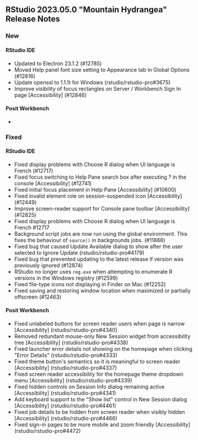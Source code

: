 
## RStudio 2023.05.0 "Mountain Hydrangea" Release Notes

### New

#### RStudio IDE
- Updated to Electron 23.1.2 (#12785)
- Moved Help panel font size setting to Appearance tab in Global Options (#12816)
- Update openssl to 1.1.1t for Windows (rstudio/rstudio-pro#3675)
- Improve visibility of focus rectangles on Server / Workbench Sign In page [Accessibility] (#12846)

#### Posit Workbench
- 

### Fixed

#### RStudio IDE
- Fixed display problems with Choose R dialog when UI language is French (#12717)
- Fixed focus switching to Help Pane search box after executing ? in the console [Accessibility] (#12741)
- Fixed initial focus placement in Help Pane [Accessibility] (#10600)
- Fixed invalid element role on session-suspended icon [Accessibility] (#12449)
- Improve screen-reader support for Console pane toolbar [Accessibility] (#12825)
- Fixed display problems with Choose R dialog when UI language is French #12717
- Background script jobs are now run using the global environment. This fixes the behaviour of `source()` in backgrounds jobs. (#11866)
- Fixed bug that caused Update Available dialog to show after the user selected to Ignore Update (rstudio/rstudio-pro#4179)
- Fixed bug that prevented updating to the latest release if version was previously ignored (#12874)
- RStudio no longer uses `reg.exe` when attempting to enumerate R versions in the Windows registry (#12599)
- Fixed file-type icons not displaying in Finder on Mac (#12252)
- Fixed saving and restoring window location when maximized or partially offscreen (#12463)

#### Posit Workbench
- Fixed unlabeled buttons for screen reader users when page is narrow [Accessibility] (rstudio/rstudio-pro#4340)
- Removed redundant mouse-only New Session widget from accessibility tree [Accessibility] (rstudio/rstudio-pro#4338)
- Fixed launcher error details not showing on the homepage when clicking "Error Details" (rstudio/rstudio-pro#4333)
- Fixed theme button's semantics so it is meaningful to screen reader [Accessibility] (rstudio/rstudio-pro#4337)
- Fixed screen reader accessibility for the homepage theme dropdown menu [Accessibility] (rstudio/rstudio-pro#4339)
- Fixed hidden controls on Session Info dialog remaining active [Accessibility] (rstudio/rstudio-pro#4341)
- Add keyboard support to the "Show list" control in New Session dialog [Accessibility] (rstudio/rstudio-pro#4461)
- Fixed job details to be hidden from screen reader when visibly hidden [Accessibility] (rstudio/rstudio-pro#4466)
- Fixed sign-in pages to be more mobile and zoom friendly [Accessibility] (rstudio/rstudio-pro#4472)

